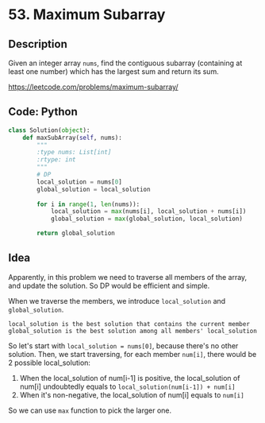 # 53. Maximum Subarray
## Description
Given an integer array `nums`, find the contiguous subarray (containing at least one number) which has the largest sum and return its sum.

https://leetcode.com/problems/maximum-subarray/

## Code: Python
```python
class Solution(object):
    def maxSubArray(self, nums):
        """
        :type nums: List[int]
        :rtype: int
        """
        # DP
        local_solution = nums[0]
        global_solution = local_solution
        
        for i in range(1, len(nums)):
            local_solution = max(nums[i], local_solution + nums[i])
            global_solution = max(global_solution, local_solution)

        return global_solution
```

## Idea
Apparently, in this problem we need to traverse all members of the array, and update the solution. 
So DP would be efficient and simple.

When we traverse the members, we introduce `local_solution` and `global_solution`.

```
local_solution is the best solution that contains the current member
global_solution is the best solution among all members' local_solution
```

So let's start with `local_solution = nums[0]`, because there's no other solution.
Then, we start traversing, for each member `num[i]`, there would be 2 possible local_solution:
1. When the local_solution of num[i-1] is positive, the local_solution of num[i] undoubtedly equals to `local_solution(num[i-1]) + num[i]`
2. When it's non-negative, the local_solution of num[i] equals to `num[i]`

So we can use `max` function to pick the larger one.
